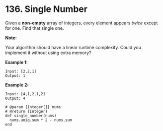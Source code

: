 # 136. Single Number

Given a **non-empty** array of integers, every element appears _twice_ except for one. Find that single one.

**Note:**

Your algorithm should have a linear runtime complexity. Could you implement it without using extra memory?

**Example 1:**

```text
Input: [2,2,1]
Output: 1
```

**Example 2:**

```text
Input: [4,1,2,1,2]
Output: 4
```



```text
# @param {Integer[]} nums
# @return {Integer}
def single_number(nums)
  nums.uniq.sum * 2 - nums.sum
end
```


